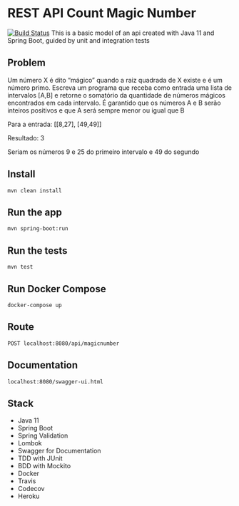 # REST API Count Magic Number

[![Build Status](https://travis-ci.com/phelliperodrigues/magic-number.svg?branch=master)](https://travis-ci.com/phelliperodrigues/magic-number)
This is a basic model of an api created with Java 11 and Spring Boot, guided by unit and integration tests

## Problem
 Um número X é dito “mágico” quando a raiz quadrada de X existe e é um número primo.
 Escreva um programa que receba como entrada uma lista de intervalos [A,B] e retorne o
 somatório da quantidade de números mágicos encontrados em cada intervalo. É garantido
 que os números A e B serão inteiros positivos e que A será sempre menor ou igual que B
 
 Para a entrada: [[8,27], [49,49]]
 
 Resultado: 3
 
 Seriam os números 9 e 25 do primeiro intervalo e 49 do segundo

## Install

    mvn clean install

## Run the app

    mvn spring-boot:run

## Run the tests

    mvn test

## Run Docker Compose

    docker-compose up

## Route
    POST localhost:8080/api/magicnumber
## Documentation
    localhost:8080/swagger-ui.html

## Stack
- Java 11
- Spring Boot
- Spring Validation
- Lombok
- Swagger for Documentation
- TDD with JUnit
- BDD with Mockito
- Docker
- Travis
- Codecov
- Heroku
    